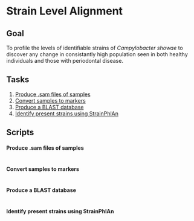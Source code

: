 Strain Level Alignment
======================
## Goal
To profile the levels of identifiable strains of *Campylobacter showae* to discover any change in consistantly high population seen in both healthy individuals and those with periodontal disease.

## Tasks

1. [Produce .sam files of samples]()
2. [Convert samples to markers]()
3. [Produce a BLAST database]()
4. [Identify present strains using StrainPhlAn]()

## Scripts
#### Produce .sam files of samples

#
#### Convert samples to markers

#
#### Produce a BLAST database

#
#### Identify present strains using StrainPhlAn
